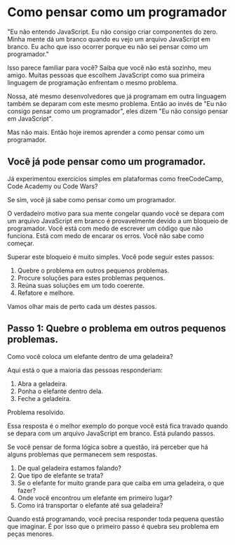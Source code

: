 # Como pensar como um programador

[](https://cdn-images-1.medium.com/max/1000/1*otgsthXHixWZ8Xs_a4cl_g.jpeg)

"Eu não entendo JavaScript. Eu não consigo criar componentes do zero. Minha mente dá um branco quando eu vejo um arquivo JavaScript em branco. Eu acho que isso ocorrer porque eu não sei pensar como um programador."

Isso parece familiar para você? Saiba que você não está sozinho, meu amigo. Muitas pessoas que escolhem JavaScript como sua primeira linguagem de programação enfrentam o mesmo problema.

Nossa, até mesmo desenvolvedores que já programam em outra linguagem também se deparam com este mesmo problema. Então ao invés de "Eu não consigo pensar como um programador", eles dizem "Eu não consigo pensar em JavaScript".

Mas não mais. Então hoje iremos aprender a como pensar como um programador.

## Você já pode pensar como um programador.

Já experimentou exercicios simples em plataformas como freeCodeCamp, Code Academy ou Code Wars?

Se sim, você já sabe como pensar como um programador.

O verdadeiro motivo para sua mente congelar quando você se depara com um arquivo JavaScript em branco é provavelmente devido a um bloqueio de programador. Você está com medo de escrever um código que não funciona. Está com medo de encarar os erros. Você não sabe como começar.

Superar este bloqueio é muito simples. Você pode seguir estes passos:

1. Quebre o problema em outros pequenos problemas.
2. Procure soluções para estes problemas pequenos.
3. Reúna suas soluções em um todo coerente.
4. Refatore e melhore.

Vamos olhar mais de perto cada um destes passos.

## Passo 1: Quebre o problema em outros pequenos problemas.

Como você coloca um elefante dentro de uma geladeira?

Aqui está o que a maioria das pessoas responderiam:

1. Abra a geladeira.
2. Ponha o elefante dentro dela.
3. Feche a geladeira.

Problema resolvido.

[](https://cdn-images-1.medium.com/max/800/0*PGDaDsFOBO6-NdQv.jpg)

Essa resposta é o melhor exemplo do porque você está fica travado quando se depara com um arquivo JavaScript em branco. Está pulando passos.

Se você pensar de forma lógica sobre a questão, irá perceber que há alguns problemas que permanecem sem respostas.

1. De qual geladeira estamos falando?
2. Que tipo de elefante se trata?
3. Se o elefante for muito grande para que caiba em uma geladeira, o que fazer?
4. Onde você encontrou um elefante em primeiro lugar?
5. Como irá transportar o elefante até sua geladeira?

Quando está programando, você precisa responder toda pequena questão que imaginar. É por isso que o primeiro passo é quebra seu problema em peças menores.